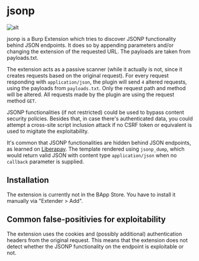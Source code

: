 # jsonp

![alt](https://www.upload.ee/image/10396748/Screenshot_from_2019-08-24_23-39-07.png)

jsonp is a Burp Extension which tries to discover JSONP functionality behind JSON endpoints. It does so by appending parameters and/or changing the extension of the requested URL. The payloads are taken from payloads.txt.

The extension acts as a passive scanner (while it actually is not, since it creates requests based on the original request). For every request responding with `application/json`, the plugin will send `4` altered requests, using the payloads from `payloads.txt`. Only the request path and method will be altered. All requests made by the plugin are using the request method `GET`.

JSONP functionalities (if not restricted) could be used to bypass content security policies. Besides that, in case there's authenticated data, you could attempt a cross-site script inclusion attack if no CSRF token or equivalent is used to migitate the exploitability.

It's common that JSONP functionalities are hidden behind JSON endpoints, as learned on [Liberapay](https://hackerone.com/reports/361951). The template rendered using `jsonp_dump`, which would return valid JSON with content type `application/json` when no `callback` parameter is supplied.

## Installation

The extension is currently not in the BApp Store. You have to install it manually via "Extender > Add". 

## Common false-positivies for exploitability
The extension uses the cookies and (possibly additional) authentication headers from the original request. This means that the extension does not detect whether the JSONP functionality on the endpoint is exploitable or not.
